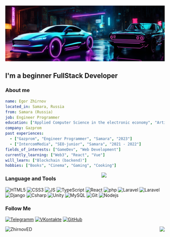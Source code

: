 [![Header](https://github.com/ZhirnovED/ZhirnovED/blob/main/assets/banner.png)](https://t.me/Steven138899)

## I'm a beginner FullStack Developer

### About me

```yaml
name: Egor Zhirnov
located_in: Samara, Russia
from: Samara (Russia)
job: Engineer Programmer
education: ["Applied Computer Science in the electronic economy", "Artificial intelligence and Big data"]
company: Gazprom
past experiences: 
  - ["Gazprom", "Engineer Programmer", "Samara", "2023"]
  - ["IntercomMedia", "SEO-junior", "Samara", "2021 - 2022"]
fields_of_interests: ["GameDev", "Web Development"]
currently_learning: ["Web3", "React", "Vue"]
will_learn: ["Blockchain (backend)"]
hobbies: ["Books", "Cinema", "Gaming", "Cooking"]
```

<img align='right' src='https://user-images.githubusercontent.com/5713670/87202985-820dcb80-c2b6-11ea-9f56-7ec461c497c3.gif' width='200'>

### Language and Tools

![HTML5](https://img.shields.io/badge/-HTML5-E34F26?style=flat-square&logo=html5&logoColor=white)
![CSS3](https://img.shields.io/badge/-CSS3-064168?style=for-badge-loop&logo=css3)
![JS](https://img.shields.io/badge/-JS-064168?style=for-badge-loop&logo=JavaScript)
![TypeScript](https://img.shields.io/badge/-TypeScript-007ACC?style=flat-square&logo=typescript&logoColor=white)
![React](https://img.shields.io/badge/-React-45b8d8?style=flat-square&logo=react&logoColor=white)
![php](https://img.shields.io/badge/-PHP-064168?style=for-badge-loop&logo=php)
![Laravel](https://img.shields.io/badge/-Laravel-064168?style=for-badge-loop&logo=laravel)
![Laravel](https://img.shields.io/badge/-Python-064168?style=for-badge-loop&logo=Python)
![Django](https://img.shields.io/badge/-Django-064168?style=for-badge-loop&logo=Django)
![Csharp](https://img.shields.io/badge/-Csharp-064168?style=for-badge-loop&logo=Csharp)
![Unity](https://img.shields.io/badge/-Unity-064168?style=for-badge-loop&logo=Unity)
![MySQL](https://img.shields.io/badge/-MySQL-064168?style=for-badge-loop&logo=mysql)
![Git](https://img.shields.io/badge/-Git-F05032?style=flat-square&logo=git&logoColor=white)
![Nodejs](https://img.shields.io/badge/-Nodejs-43853d?style=flat-square&logo=Node.js&logoColor=white)

### Follow Me

[![Telegramm](https://img.shields.io/badge/-Telegram-064168?style=for-badge-loop&logo=Telegram)](https://t.me/Steven138899)
[![VKontakte](https://img.shields.io/badge/-VK-064168?style=for-badge-loop&logo=VK&logoColor=4d7db3)](https://vk.com/id268186380)
[![GitHub](https://img.shields.io/badge/-GITHUB-%2312100E?style=for-badge-loop&logo=Github&logoColor=white)](https://github.com/ZhirnovED)

<img align="right" style="float: right;" src="https://media1.giphy.com/media/13HgwGsXF0aiGY/giphy.gif"/>
<img src="https://github-readme-stats.vercel.app/api?username=ZhirnovED&show_icons=true&theme=gotham" alt="ZhirnovED"/>

